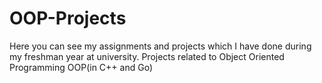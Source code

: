 # OOP-Projects
Here you can see my assignments and projects which I have done during my freshman year at university. Projects related to Object Oriented Programming OOP(in C++ and Go)
